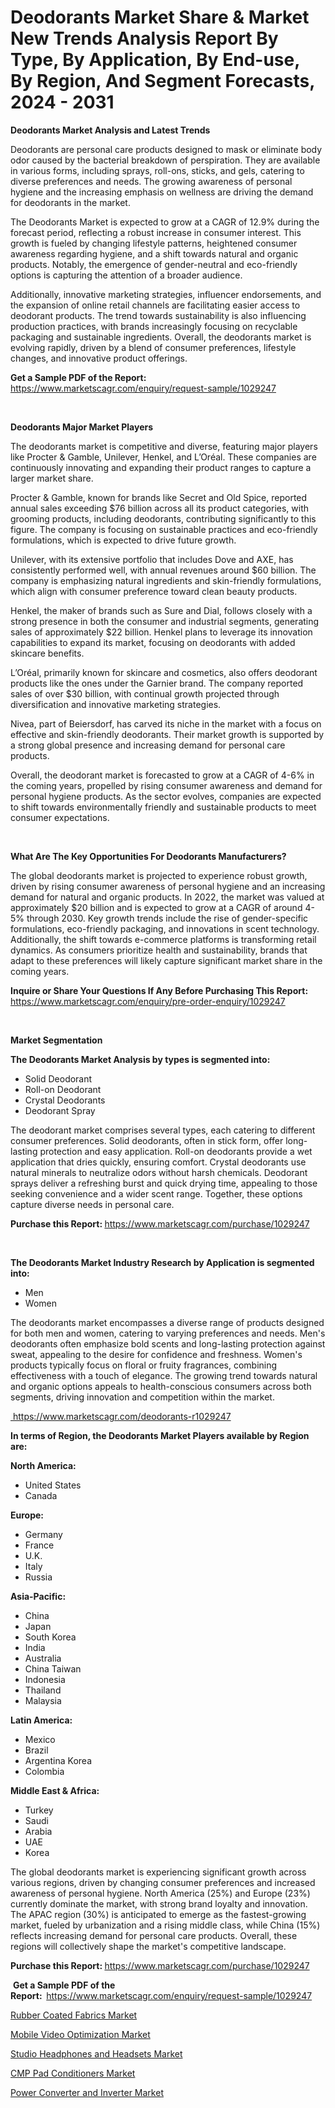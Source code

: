 <p><h1>Deodorants Market Share & Market New Trends Analysis Report By Type, By Application, By End-use, By Region, And Segment Forecasts, 2024 - 2031</h1></p><p><strong>Deodorants Market Analysis and Latest Trends</strong></p>
<p><p>Deodorants are personal care products designed to mask or eliminate body odor caused by the bacterial breakdown of perspiration. They are available in various forms, including sprays, roll-ons, sticks, and gels, catering to diverse preferences and needs. The growing awareness of personal hygiene and the increasing emphasis on wellness are driving the demand for deodorants in the market.</p><p>The Deodorants Market is expected to grow at a CAGR of 12.9% during the forecast period, reflecting a robust increase in consumer interest. This growth is fueled by changing lifestyle patterns, heightened consumer awareness regarding hygiene, and a shift towards natural and organic products. Notably, the emergence of gender-neutral and eco-friendly options is capturing the attention of a broader audience. </p><p>Additionally, innovative marketing strategies, influencer endorsements, and the expansion of online retail channels are facilitating easier access to deodorant products. The trend towards sustainability is also influencing production practices, with brands increasingly focusing on recyclable packaging and sustainable ingredients. Overall, the deodorants market is evolving rapidly, driven by a blend of consumer preferences, lifestyle changes, and innovative product offerings.</p></p>
<p><strong>Get a Sample PDF of the Report:&nbsp;</strong> <a href="https://www.marketscagr.com/enquiry/request-sample/1029247?utm_campaign=1998&utm_medium=2&utm_source=Github&utm_content=ia&utm_term=25122024&utm_id=deodorants">https://www.marketscagr.com/enquiry/request-sample/1029247</a></p>
<p>&nbsp;</p>
<p><strong>Deodorants Major Market Players</strong></p>
<p><p>The deodorants market is competitive and diverse, featuring major players like Procter & Gamble, Unilever, Henkel, and L’Oréal. These companies are continuously innovating and expanding their product ranges to capture a larger market share. </p><p>Procter & Gamble, known for brands like Secret and Old Spice, reported annual sales exceeding $76 billion across all its product categories, with grooming products, including deodorants, contributing significantly to this figure. The company is focusing on sustainable practices and eco-friendly formulations, which is expected to drive future growth.</p><p>Unilever, with its extensive portfolio that includes Dove and AXE, has consistently performed well, with annual revenues around $60 billion. The company is emphasizing natural ingredients and skin-friendly formulations, which align with consumer preference toward clean beauty products.</p><p>Henkel, the maker of brands such as Sure and Dial, follows closely with a strong presence in both the consumer and industrial segments, generating sales of approximately $22 billion. Henkel plans to leverage its innovation capabilities to expand its market, focusing on deodorants with added skincare benefits.</p><p>L’Oréal, primarily known for skincare and cosmetics, also offers deodorant products like the ones under the Garnier brand. The company reported sales of over $30 billion, with continual growth projected through diversification and innovative marketing strategies.</p><p>Nivea, part of Beiersdorf, has carved its niche in the market with a focus on effective and skin-friendly deodorants. Their market growth is supported by a strong global presence and increasing demand for personal care products.</p><p>Overall, the deodorant market is forecasted to grow at a CAGR of 4-6% in the coming years, propelled by rising consumer awareness and demand for personal hygiene products. As the sector evolves, companies are expected to shift towards environmentally friendly and sustainable products to meet consumer expectations.</p></p>
<p>&nbsp;</p>
<p><strong>What Are The Key Opportunities For Deodorants Manufacturers?</strong></p>
<p><p>The global deodorants market is projected to experience robust growth, driven by rising consumer awareness of personal hygiene and an increasing demand for natural and organic products. In 2022, the market was valued at approximately $20 billion and is expected to grow at a CAGR of around 4-5% through 2030. Key growth trends include the rise of gender-specific formulations, eco-friendly packaging, and innovations in scent technology. Additionally, the shift towards e-commerce platforms is transforming retail dynamics. As consumers prioritize health and sustainability, brands that adapt to these preferences will likely capture significant market share in the coming years.</p></p>
<p><strong>Inquire or Share Your Questions If Any Before Purchasing This Report:</strong> <a href="https://www.marketscagr.com/enquiry/pre-order-enquiry/1029247?utm_campaign=1998&utm_medium=2&utm_source=Github&utm_content=ia&utm_term=25122024&utm_id=deodorants">https://www.marketscagr.com/enquiry/pre-order-enquiry/1029247</a></p>
<p>&nbsp;</p>
<p><strong>Market Segmentation</strong></p>
<p><strong>The Deodorants Market Analysis by types is segmented into:</strong></p>
<p><ul><li>Solid Deodorant</li><li>Roll-on Deodorant</li><li>Crystal Deodorants</li><li>Deodorant Spray</li></ul></p>
<p><p>The deodorant market comprises several types, each catering to different consumer preferences. Solid deodorants, often in stick form, offer long-lasting protection and easy application. Roll-on deodorants provide a wet application that dries quickly, ensuring comfort. Crystal deodorants use natural minerals to neutralize odors without harsh chemicals. Deodorant sprays deliver a refreshing burst and quick drying time, appealing to those seeking convenience and a wider scent range. Together, these options capture diverse needs in personal care.</p></p>
<p><strong>Purchase this Report:&nbsp;</strong><a href="https://www.marketscagr.com/purchase/1029247?utm_campaign=1998&utm_medium=2&utm_source=Github&utm_content=ia&utm_term=25122024&utm_id=deodorants">https://www.marketscagr.com/purchase/1029247</a></p>
<p>&nbsp;</p>
<p><strong>The Deodorants Market Industry Research by Application is segmented into:</strong></p>
<p><ul><li>Men</li><li>Women</li></ul></p>
<p><p>The deodorants market encompasses a diverse range of products designed for both men and women, catering to varying preferences and needs. Men's deodorants often emphasize bold scents and long-lasting protection against sweat, appealing to the desire for confidence and freshness. Women's products typically focus on floral or fruity fragrances, combining effectiveness with a touch of elegance. The growing trend towards natural and organic options appeals to health-conscious consumers across both segments, driving innovation and competition within the market.</p></p>
<p><a href="https://www.marketscagr.com/deodorants-r1029247?utm_campaign=1998&utm_medium=2&utm_source=Github&utm_content=ia&utm_term=25122024&utm_id=deodorants">&nbsp;https://www.marketscagr.com/deodorants-r1029247</a></p>
<p><strong>In terms of Region, the Deodorants Market Players available by Region are:</strong></p>
<p>
    <p> <strong> North America: </strong>
        <ul>
            <li>United States</li>
            <li>Canada</li>
        </ul>
        </p> 
    <p> <strong> Europe: </strong>
        <ul>
            <li>Germany</li>
            <li>France</li>
            <li>U.K.</li>
            <li>Italy</li>
            <li>Russia</li>
        </ul>
        </p> 
    <p> <strong> Asia-Pacific: </strong>
        <ul>
            <li>China</li>
            <li>Japan</li>
            <li>South Korea</li>
            <li>India</li>
            <li>Australia</li>
            <li>China Taiwan</li>
            <li>Indonesia</li>
            <li>Thailand</li>
            <li>Malaysia</li>
        </ul>
        </p> 
    <p> <strong> Latin America: </strong>
        <ul>
            <li>Mexico</li>
            <li>Brazil</li>
            <li>Argentina Korea</li>
            <li>Colombia</li>
        </ul>
        </p> 
    <p> <strong> Middle East & Africa: </strong>
        <ul>
            <li>Turkey</li>
            <li>Saudi</li>
            <li>Arabia</li>
            <li>UAE</li>
            <li>Korea</li>
        </ul>
    </p>
    </p>
<p><p>The global deodorants market is experiencing significant growth across various regions, driven by changing consumer preferences and increased awareness of personal hygiene. North America (25%) and Europe (23%) currently dominate the market, with strong brand loyalty and innovation. The APAC region (30%) is anticipated to emerge as the fastest-growing market, fueled by urbanization and a rising middle class, while China (15%) reflects increasing demand for personal care products. Overall, these regions will collectively shape the market's competitive landscape.</p></p>
<p><strong>Purchase this Report: </strong><a href="https://www.marketscagr.com/purchase/1029247?utm_campaign=1998&utm_medium=2&utm_source=Github&utm_content=ia&utm_term=25122024&utm_id=deodorants">https://www.marketscagr.com/purchase/1029247</a></p>
<p>&nbsp;<strong>Get a Sample PDF of the Report:&nbsp;&nbsp;</strong><a href="https://www.marketscagr.com/enquiry/request-sample/1029247?utm_campaign=1998&utm_medium=2&utm_source=Github&utm_content=ia&utm_term=25122024&utm_id=deodorants">https://www.marketscagr.com/enquiry/request-sample/1029247</a></p>
<p><strong></strong></p>
<p><p><a href="https://www.linkedin.com/pulse/rubber-coated-fabrics-market-size-forecasted-86-cagr-from-2024-dwose?utm_campaign=1998&utm_medium=2&utm_source=Github&utm_content=ia&utm_term=25122024&utm_id=deodorants">Rubber Coated Fabrics Market</a></p><p><a href="https://www.linkedin.com/pulse/exploring-mobile-video-optimization-market-industry-revenue-isotc?utm_campaign=1998&utm_medium=2&utm_source=Github&utm_content=ia&utm_term=25122024&utm_id=deodorants">Mobile Video Optimization Market</a></p><p><a href="https://github.com/tona7vba/Market-Research-Report-List-1/blob/main/studio-headphones-and-headsets-market.md?utm_campaign=1998&utm_medium=2&utm_source=Github&utm_content=ia&utm_term=25122024&utm_id=deodorants">Studio Headphones and Headsets Market</a></p><p><a href="https://www.linkedin.com/pulse/global-cmp-pad-conditioners-market-trends-applications-analysis-yfx4e?utm_campaign=1998&utm_medium=2&utm_source=Github&utm_content=ia&utm_term=25122024&utm_id=deodorants">CMP Pad Conditioners Market</a></p><p><a href="https://www.linkedin.com/pulse/exploring-power-converter-inverter-market-dynamics-revenue-qdhtf?utm_campaign=1998&utm_medium=2&utm_source=Github&utm_content=ia&utm_term=25122024&utm_id=deodorants">Power Converter and Inverter Market</a></p></p>